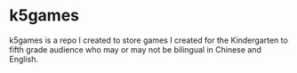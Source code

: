 # k5games
k5games is a repo I created to store games I created for the Kindergarten to fifth grade audience who may or may not be bilingual in Chinese and English.
